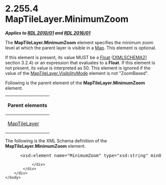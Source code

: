 <html dir="LTR" xmlns:mshelp="http://msdn.microsoft.com/mshelp" xmlns:ddue="http://ddue.schemas.microsoft.com/authoring/2003/5" xmlns:xlink="http://www.w3.org/1999/xlink" xmlns:tool="http://www.microsoft.com/tooltip">
    <head>
        <meta http-equiv="Content-Type" content="text/html; CHARSET=utf-8"></meta>
        <meta name="save" content="history"></meta>
        <title>2.255.4 MapTileLayer.MinimumZoom</title>
        <xml>
            <mshelp:toctitle title="2.255.4 MapTileLayer.MinimumZoom"></mshelp:toctitle>
            <mshelp:rltitle title="[MS-RDL]: MapTileLayer.MinimumZoom"></mshelp:rltitle>
            <mshelp:keyword index="A" term="79ab4e34-0f4a-44a7-975b-f6d6795ce411"></mshelp:keyword>
            <mshelp:attr name="DCSext.ContentType" value="open specification"></mshelp:attr>
            <mshelp:attr name="AssetID" value="79ab4e34-0f4a-44a7-975b-f6d6795ce411"></mshelp:attr>
            <mshelp:attr name="TopicType" value="kbRef"></mshelp:attr>
            <mshelp:attr name="DCSext.Title" value="[MS-RDL]: MapTileLayer.MinimumZoom" />
        </xml>
    </head>
    <body>
        <div id="header">
            <h1 class="heading">2.255.4 MapTileLayer.MinimumZoom</h1>
        </div>
        <div id="mainSection">
            <div id="mainBody">
                <div id="allHistory" class="saveHistory"></div>
                <div id="sectionSection0" class="section" name="collapseableSection">
                    

<p><b><i>Applies to </i></b><a href="3428e690-a348-4ec7-8a6a-8efb42d2cdee.html"><b><i>RDL 2010/01</i></b></a><b><i>
and </i></b><a href="52ce3983-2bfc-4e72-9359-42aaf5fe4509.html"><b><i>RDL 2016/01</i></b></a></p>

<p>The <b>MapTileLayer.MinimumZoom</b> element specifies the
minimum zoom level at which the parent layer is visible in a <a href="fd166dd8-6772-4507-b3f6-50a2b7cfd6ac.html">Map</a>. This element is
optional. </p>

<p>If this element is present, its value MUST be a <a href="c7d0946f-992e-4abc-a304-09b53e030692.html">Float</a> (<a href="https://go.microsoft.com/fwlink/?LinkId=90610">[XMLSCHEMA2]</a> section
3.2.4) or an expression that evaluates to a <b>Float</b>. If this element is
not present, its value is interpreted as 50. This element is ignored if the
value of the <a href="e243ced5-ae6a-49a7-ac16-a23ccadefd00.html">MapTileLayer.VisibilityMode</a>
element is not &quot;ZoomBased&quot;.</p>

<p>Following is the parent element of the <b>MapTileLayer.MinimumZoom</b>
element.</p>

<table>
 <thead>
  <tr>
   <th>
   <p>Parent elements</p>
   </th>
  </tr>
 </thead>
 <tr>
  <td>
  <p><a href="32cf17dc-a986-43fd-b7ce-8cb2429e565f.html">MapTileLayer</a></p>
  </td>
 </tr>
</table>

<p>The following is the XML Schema definition of the <b>MapTileLayer.MinimumZoom</b>
element.</p>

<dl>
<dd>
<div><pre> &lt;xsd:element name=&quot;MinimumZoom&quot; type=&quot;xsd:string&quot; minOccurs=&quot;0&quot; /&gt;
</pre></div>
</dd></dl>


                </div>
            </div>
        </div>
    </body>
</html>